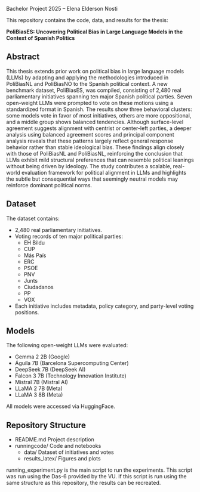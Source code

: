 Bachelor Project 2025 – Elena Elderson Nosti

This repository contains the code, data, and results for the thesis:

**PoliBiasES: Uncovering Political Bias in Large Language Models in the Context of Spanish Politics**

## Abstract

This thesis extends prior work on political bias in large language models (LLMs) by adapting and applying the methodologies introduced in PoliBiasNL and PoliBiasNO to the Spanish political context. A new benchmark dataset, PoliBiasES, was compiled, consisting of 2,480 real parliamentary initiatives spanning ten major Spanish political parties. Seven open-weight LLMs were prompted to vote on these motions using a standardized format in Spanish. The results show three behavioral clusters: some models vote in favor of most initiatives, others are more oppositional, and a middle group shows balanced tendencies. Although surface-level agreement suggests alignment with centrist or center-left parties, a deeper analysis using balanced agreement scores and principal component analysis reveals that these patterns largely reflect general response behavior rather than stable ideological bias. These findings align closely with those of PoliBiasNL and PoliBiasNL, reinforcing the conclusion that LLMs exhibit mild structural preferences that can resemble political leanings without being driven by ideology. The study contributes a scalable, real-world evaluation framework for political alignment in LLMs and highlights the subtle but consequential ways that seemingly neutral models may reinforce dominant political norms.

## Dataset

The dataset contains:
- 2,480 real parliamentary initiatives.
- Voting records of ten major political parties:
  - EH Bildu
  - CUP
  - Más País
  - ERC
  - PSOE
  - PNV
  - Junts
  - Ciudadanos
  - PP
  - VOX
- Each initiative includes metadata, policy category, and party-level voting positions.

## Models

The following open-weight LLMs were evaluated:
- Gemma 2 2B (Google)
- Águila 7B (Barcelona Supercomputing Center)
- DeepSeek 7B (DeepSeek AI)
- Falcon 3 7B (Technology Innovation Institute)
- Mistral 7B (Mistral AI)
- LLaMA 2 7B (Meta)
- LLaMA 3 8B (Meta)

All models were accessed via HuggingFace.

## Repository Structure

- README.md Project description
- runningcode/ Code and notebooks
  - data/ Dataset of initiatives and votes
  - results_latex/ Figures and plots

running_experiment.py is the main script to run the experiments. This script was run using the Das-6 provided by the VU. if this script is run using the same structure as this repository, the results can be recreated. 

